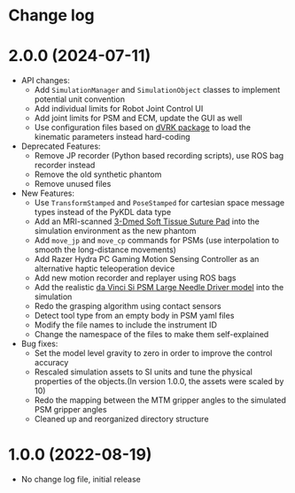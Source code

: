 Change log
==========

2.0.0 (2024-07-11)
==================

* API changes:
  * Add `SimulationManager` and `SimulationObject` classes to implement potential unit convention
  * Add individual limits for Robot Joint Control UI
  * Add joint limits for PSM and ECM, update the GUI as well
  * Use configuration files based on [dVRK package](https://github.com/jhu-dvrk/sawIntuitiveResearchKit/tree/devel/share/tool) to load the kinematic parameters instead hard-coding
* Deprecated Features:
  * Remove JP recorder (Python based recording scripts), use ROS bag recorder instead
  * Remove the old synthetic phantom 
  * Remove unused files
* New Features:
  * Use `TransformStamped` and `PoseStamped` for cartesian space message types instead of the PyKDL data type
  * Add an MRI-scanned [3-Dmed Soft Tissue Suture Pad](https://www.3-dmed.com/product/soft-tissue-suture-pad/) into the simulation environment as the new phantom
  * Add `move_jp` and `move_cp` commands for PSMs (use interpolation to smooth the long-distance movements)
  * Add Razer Hydra PC Gaming Motion Sensing Controller as an alternative haptic teleoperation device
  * Add new motion recorder and replayer using ROS bags
  * Add the realistic [da Vinci Si PSM Large Needle Driver model](https://github.com/jhu-dvrk/instrument-cad) into the simulation
  * Redo the grasping algorithm using contact sensors
  * Detect tool type from an empty body in PSM yaml files
  * Modify the file names to include the instrument ID
  * Change the namespace of the files to make them self-explained
* Bug fixes:
  * Set the model level gravity to zero in order to improve the control accuracy
  * Rescaled simulation assets to SI units and tune the physical properties of the objects.(In version 1.0.0, the assets were scaled by 10)
  * Redo the mapping between the MTM gripper angles to the simulated PSM gripper angles
  * Cleaned up and reorganized directory structure

1.0.0 (2022-08-19)
==================

* No change log file, initial release
